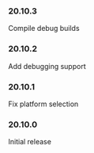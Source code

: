 ### 20.10.3

Compile debug builds

### 20.10.2

Add debugging support

### 20.10.1

Fix platform selection

### 20.10.0

Initial release
